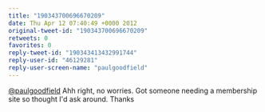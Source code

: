 ```yaml
---
title: "190343700696670209"
date: Thu Apr 12 07:40:49 +0000 2012
original-tweet-id: "190343700696670209"
retweets: 0
favorites: 0
reply-tweet-id: "190343413432991744"
reply-user-id: "46129281"
reply-user-screen-name: "paulgoodfield"
---
```

<a href="https://twitter.com/paulgoodfield">@paulgoodfield</a> Ahh right, no worries. Got someone needing a membership site so thought I'd ask around. Thanks
